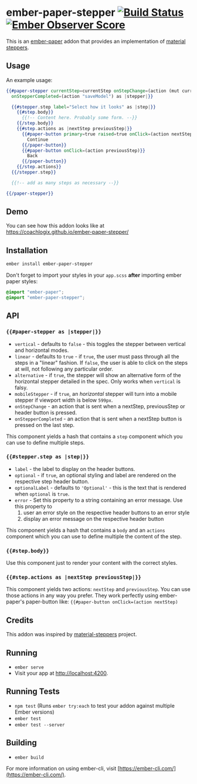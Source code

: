 # ember-paper-stepper [![Build Status](https://travis-ci.org/CoachLogix/ember-paper-stepper.svg?branch=master)](https://travis-ci.org/CoachLogix/ember-paper-stepper) [![Ember Observer Score](http://emberobserver.com/badges/ember-paper-stepper.svg)](http://emberobserver.com/addons/ember-paper-stepper)

This is an [ember-paper](https://github.com/miguelcobain/ember-paper) addon that provides an implementation of [material steppers](https://material.io/guidelines/components/steppers.html).

## Usage

An example usage:

```hbs
{{#paper-stepper currentStep=currentStep onStepChange=(action (mut currentStep))
  onStepperCompleted=(action "saveModel") as |stepper|}}

  {{#stepper.step label="Select how it looks" as |step|}}
    {{#step.body}}
      {{!-- Content here. Probably some form. --}}
    {{/step.body}}
    {{#step.actions as |nextStep previousStep|}}
      {{#paper-button primary=true raised=true onClick=(action nextStep)}}
        Continue
      {{/paper-button}}
      {{#paper-button onClick=(action previousStep)}}
        Back
      {{/paper-button}}
    {{/step.actions}}
  {{/stepper.step}}

  {{!-- add as many steps as necessary --}}

{{/paper-stepper}}
```

## Demo

You can see how this addon looks like at https://coachlogix.github.io/ember-paper-stepper/

## Installation

```bash
ember install ember-paper-stepper
```

Don't forget to import your styles in your `app.scss` **after** importing ember paper styles:

```scss
@import "ember-paper";
@import "ember-paper-stepper";
```

## API

### `{{#paper-stepper as |stepper|}}`

- `vertical` - defaults to `false` - this toggles the stepper between vertical and horizontal modes.
- `linear` - defaults to `true` - if `true`, the user must pass through all the steps in a "linear" fashion. If `false`, the user is able to click on the steps at will, not following any particular order.
- `alternative` - if `true`, the stepper will show an alternative form of the horizontal stepper detailed in the spec. Only works when `vertical` is falsy.
- `mobileStepper` - if `true`, an *horizontal* stepper will turn into a mobile stepper if viewport width is below `599px`.
- `onStepChange` - an action that is sent when a nextStep, previousStep or header button is pressed.
- `onStepperCompleted` - an action that is sent when a nextStep button is pressed on the last step.

This component yields a hash that contains a `step` component which you can use to define multiple steps.

### `{{#stepper.step as |step|}}`

- `label` - the label to display on the header buttons.
- `optional` - if `true`, an optional styling and label are rendered on the respective step header button.
- `optionalLabel` - defaults to `'Optional'` - this is the text that is rendered when `optional` is `true`.
- `error` - Set this property to a string containing an error message. Use this property to
  1. user an error style on the respective header buttons to an error style
  2. display an error message on the respective header button

This component yields a hash that contains a `body` and an `actions` component which you can use to define multiple the content of the step.

### `{{#step.body}}`

Use this component just to render your content with the correct styles.

### `{{#step.actions as |nextStep previousStep|}}`

This component yields two actions: `nextStep` and `previousStep`.
You can use those actions in any way you prefer.
They work perfectly using ember-paper's paper-button like: `{{#paper-button onClick=(action nextStep)`

## Credits

This addon was inspired by [material-steppers](https://github.com/eberlitz/material-steppers) project.

## Running

* `ember serve`
* Visit your app at [http://localhost:4200](http://localhost:4200).

## Running Tests

* `npm test` (Runs `ember try:each` to test your addon against multiple Ember versions)
* `ember test`
* `ember test --server`

## Building

* `ember build`

For more information on using ember-cli, visit [https://ember-cli.com/](https://ember-cli.com/).
